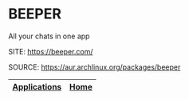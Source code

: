 # BEEPER

 All your chats in one app

 SITE: https://beeper.com/

 SOURCE: https://aur.archlinux.org/packages/beeper

 | [Applications](https://portable-linux-apps.github.io/apps.html) | [Home](https://portable-linux-apps.github.io)
 | --- | --- |
